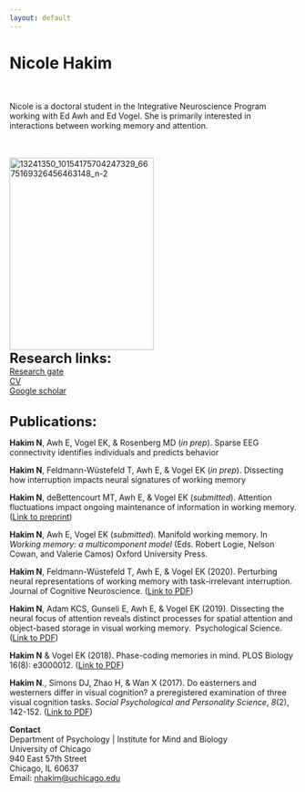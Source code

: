 ```yaml
---
layout: default
---
```


# Nicole Hakim

<br>

Nicole is a doctoral student in the Integrative Neuroscience Program working with Ed Awh and Ed Vogel. She is primarily interested in interactions between working memory and attention.  

<br>
<br>

<img class="  wp-image-887 align=center" src="https://awhvogellab.files.wordpress.com/2017/08/13241350_10154175704247329_6675169326456463148_n-2.jpg" alt="13241350_10154175704247329_6675169326456463148_n-2" width="253" height="337" class="center" />

<br>
<font size="5"><strong>Research links:</strong></font>
<br>
<a href="https://www.researchgate.net/profile/Nicole_Hakim">Research gate </a>
<br>
<a title="Hakim_Resume_April2020" href="files/pdfs/Hakim_Resume_newFeb2020.pdf">CV</a>
<br>
<a href="https://scholar.google.com/citations?user=0YNa8scAAAAJ&hl=en&oi=ao">Google scholar</a>
<br>
<br>







<font size="5"><strong>Publications:</strong></font>

<strong>Hakim N</strong>, Awh E, Vogel EK, & Rosenberg MD (<em>in prep</em>). Sparse EEG connectivity identifies individuals and predicts behavior

<strong>Hakim N</strong>, Feldmann-Wüstefeld T, Awh E, & Vogel EK (<em>in prep</em>). Dissecting how interruption impacts neural signatures of working memory 

<strong>Hakim N</strong>, deBettencourt MT, Awh E, & Vogel EK (<em>submitted</em>). Attention fluctuations impact ongoing maintenance of information in working memory. (<a href="https://psyarxiv.com/pxthv/">Link to preprint</a>)

<strong>Hakim N</strong>, Awh E, Vogel EK (<em>submitted</em>). Manifold working memory. In <em>Working memory: a multicomponent model</em> (Eds. Robert Logie, Nelson Cowan, and Valerie Camos) Oxford University Press.

<strong>Hakim N</strong>, Feldmann-Wüstefeld T, Awh E, & Vogel EK (2020). Perturbing neural representations of working memory with task-irrelevant interruption. Journal of Cognitive Neuroscience. (<a href="https://www.mitpressjournals.org/doi/pdf/10.1162/jocn_a_01481">Link to PDF</a>)

<strong>Hakim N</strong>, Adam KCS, Gunseli E, Awh E, & Vogel EK (2019). Dissecting the neural focus of attention reveals distinct processes for spatial attention and object-based storage in visual working memory.  Psychological Science. (<a href="https://journals.sagepub.com/eprint/PnKK9CnY97qT32WSGxWa/full#articleCitationDownloadContainer">Link to PDF</a>)

<strong>Hakim N</strong> & Vogel EK (2018). Phase-coding memories in mind. PLOS Biology 16(8): e3000012. (<a href="https://journals.plos.org/plosbiology/article?id=10.1371/journal.pbio.3000012">Link to PDF</a>)

<strong>Hakim N</strong><em>.</em>, Simons DJ, Zhao H, & Wan X (2017). Do easterners and westerners differ in visual cognition? a preregistered examination of three visual cognition tasks. <i>Social Psychological and Personality Science</i>, <i>8</i>(2), 142-152. (<a href="http://journals.sagepub.com/doi/full/10.1177/1948550616667613">Link to PDF</a>)



<strong>Contact</strong>
<br> 
Department of Psychology | Institute for Mind and Biology 
<br> 
University of Chicago 
<br> 
940 East 57th Street 
<br> 
Chicago, IL 60637 
<br>
Email: nhakim@uchicago.edu 
<br> 
